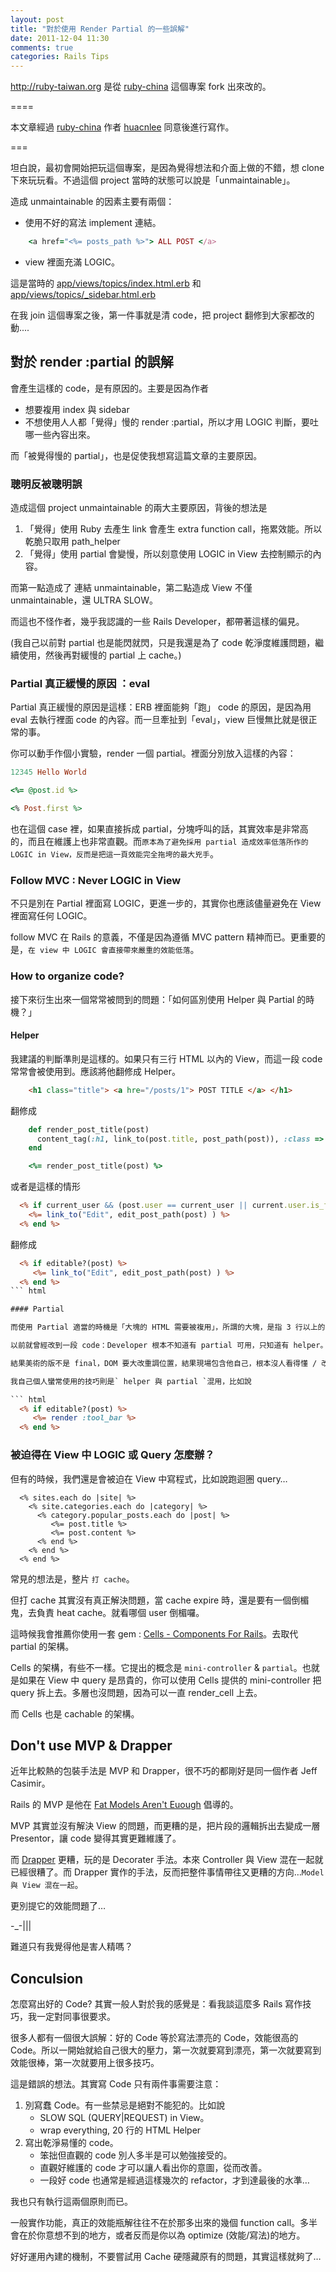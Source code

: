 ```yaml
---
layout: post
title: "對於使用 Render Partial 的一些誤解"
date: 2011-12-04 11:30
comments: true
categories: Rails Tips
---
```



<http://ruby-taiwan.org> 是從 [ruby-china](https://github.com/huacnlee/ruby-china) 這個專案 fork 出來改的。

====

本文章經過 [ruby-china](https://github.com/huacnlee/ruby-china) 作者 [huacnlee](http://twitter.com/huacnlee) 同意後進行寫作。

===

坦白說，最初會開始把玩這個專案，是因為覺得想法和介面上做的不錯，想 clone 下來玩玩看。不過這個 project 當時的狀態可以說是「unmaintainable」。

造成 unmaintainable 的因素主要有兩個：

* 使用不好的寫法 implement 連結。

``` ruby
	<a href="<%= posts_path %>"> ALL POST </a>

```

* view 裡面充滿 LOGIC。

這是當時的 [app/views/topics/index.html.erb](https://github.com/huacnlee/ruby-china/blob/1e3359a26dd71ece872c5f4adfcabc054f5b9c83/app/views/topics/index.html.erb) 和 [app/views/topics/_sidebar.html.erb](https://github.com/huacnlee/ruby-china/blob/1e3359a26dd71ece872c5f4adfcabc054f5b9c83/app/views/topics/_sidebar.html.erb)


在我 join 這個專案之後，第一件事就是清 code，把 project 翻修到大家都改的動....

## 對於 render :partial 的誤解

會產生這樣的 code，是有原因的。主要是因為作者

* 想要複用 index 與 sidebar
* 不想使用人人都「覺得」慢的 render :partial，所以才用 LOGIC 判斷，要吐哪一些內容出來。

而「被覺得慢的 partial」，也是促使我想寫這篇文章的主要原因。

### 聰明反被聰明誤

造成這個 project unmaintainable 的兩大主要原因，背後的想法是

1. 「覺得」使用 Ruby 去產生 link 會產生 extra function call，拖累效能。所以乾脆只取用 path_helper
2. 「覺得」使用 partial 會變慢，所以刻意使用 LOGIC in View 去控制顯示的內容。

而第一點造成了 連結 unmaintainable，第二點造成 View 不僅 unmaintainable，還 ULTRA SLOW。

而這也不怪作者，幾乎我認識的一些 Rails Developer，都帶著這樣的偏見。

(我自己以前對 partial 也是能閃就閃，只是我還是為了 code 乾淨度維護問題，繼續使用，然後再對緩慢的 partial 上 cache。)

### Partial 真正緩慢的原因 ：eval

Partial 真正緩慢的原因是這樣：ERB 裡面能夠「跑」 code 的原因，是因為用 eval 去執行裡面 code 的內容。而一旦牽扯到「eval」，view 巨慢無比就是很正常的事。

你可以動手作個小實驗，render 一個 partial。裡面分別放入這樣的內容：

``` ruby
12345 Hello World 
```

``` ruby
<%= @post.id %>
```

``` ruby
<% Post.first %>
```

也在這個 case 裡，如果直接拆成 partial，分塊呼叫的話，其實效率是非常高的，而且在維護上也非常直觀。而`原本為了避免採用 partial 造成效率低落所作的 LOGIC in View，反而是把這一頁效能完全拖垮的最大兇手`。

### Follow MVC : Never LOGIC in View

不只是別在 Partial 裡面寫 LOGIC，更進一步的，其實你也應該儘量避免在 View 裡面寫任何 LOGIC。

follow MVC 在 Rails 的意義，不僅是因為遵循 MVC pattern 精神而已。更重要的是，`在 view 中 LOGIC 會直接帶來嚴重的效能低落`。

### How to organize code?

接下來衍生出來一個常常被問到的問題：「如何區別使用 Helper 與 Partial 的時機？」

#### Helper

我建議的判斷準則是這樣的。如果只有三行 HTML 以內的 View，而這一段 code 常常會被使用到。應該將他翻修成 Helper。

``` html
    <h1 class="title"> <a hre="/posts/1"> POST TITLE </a> </h1>
```
翻修成

``` ruby
    def render_post_title(post)
      content_tag(:h1, link_to(post.title, post_path(post)), :class => "title")
    end

    <%= render_post_title(post) %>
```

或者是這樣的情形

``` rhtml
  <% if current_user && (post.user == current_user || current.user.is_forum_admin? || current.user_is_admin? ) %>
	<%= link_to("Edit", edit_post_path(post) ) %>
  <% end %>
```
翻修成

``` rhtml
  <% if editable?(post) %>
     <%= link_to("Edit", edit_post_path(post) ) %>
  <% end %>
``` html

#### Partial

而使用 Partial 適當的時機是「大塊的 HTML 需要被複用」，所謂的大塊，是指 3 行以上的 HTML。千萬不要逞強使用 Helper 硬幹。用 Helper 包裹複雜的 HTML DOM 也會讓程式碼變得無法維護。

以前就曾經改到一段 code：Developer 根本不知道有 partial 可用，只知道有 helper。他覺得 helper 很棒，因此就拿來包一段 20 多行的 HTML。

結果美術的版不是 final，DOM 要大改重調位置，結果現場包含他自己，根本沒人看得懂 / 改的動這一段 code。

我自己個人蠻常使用的技巧則是` helper 與 partial `混用，比如說

``` html
  <% if editable?(post) %>
     <%= render :tool_bar %>
  <% end %>
```

### 被迫得在 View 中 LOGIC 或 Query 怎麼辦？

但有的時候，我們還是會被迫在 View 中寫程式，比如說跑迴圈 query…

```
  <% sites.each do |site| %>
    <% site.categories.each do |category| %>
      <% category.popular_posts.each do |post| %>
         <%= post.title %>
         <%= post.content %>
      <% end %>
    <% end %>
  <% end %>
```
常見的想法是，整片 `打 cache`。

但打 cache 其實沒有真正解決問題，當 cache expire 時，還是要有一個倒楣鬼，去負責 heat cache。就看哪個 user 倒楣囉。

這時候我會推薦你使用一套 gem : [Cells - Components For Rails](http://cells.rubyforge.org/)。去取代 partial 的架構。

Cells 的架構，有些不一樣。它提出的概念是 `mini-controller` & `partial`。也就是如果在 View 中 query 是昂貴的，你可以使用 Cells 提供的 mini-controller 把 query 拆上去。多層也沒問題，因為可以一直 render_cell 上去。

而 Cells 也是 cachable 的架構。


## Don't use MVP & Drapper

近年比較熱的包裝手法是 MVP 和 Drapper，很不巧的都剛好是同一個作者 Jeff Casimir。

Rails 的 MVP 是他在 [Fat Models Aren't Euough](http://blip.tv/rubynation/jeff-casimir-fat-models-aren-t-enough-5562605) 倡導的。

MVP 其實並沒有解決 View 的問題，而更糟的是，把片段的邏輯拆出去變成一層 Presentor，讓 code 變得其實更難維護了。

而 [Drapper](http://railscasts.com/episodes/286-draper) 更糟，玩的是 Decorater 手法。本來 Controller 與 View 混在一起就已經很糟了。而 Drapper 實作的手法，反而把整件事情帶往又更糟的方向…`Model 與 View 混在一起`。

更別提它的效能問題了…

-_-|||

難道只有我覺得他是害人精嗎？

## Conculsion

怎麼寫出好的 Code? 其實一般人對於我的感覺是：看我談這麼多 Rails 寫作技巧，我一定對同事很要求。

很多人都有一個很大誤解：好的 Code 等於寫法漂亮的 Code，效能很高的 Code。所以一開始就給自己很大的壓力，第一次就要寫到漂亮，第一次就要寫到效能很棒，第一次就要用上很多技巧。

這是錯誤的想法。其實寫 Code 只有兩件事需要注意：

1. 別寫蠢 Code。有一些禁忌是絕對不能犯的。比如說 
	* SLOW SQL (QUERY|REQUEST) in View。
	* wrap everything, 20 行的 HTML Helper
2. 寫出乾淨易懂的 code。
	* 笨拙但直觀的 code 別人多半是可以勉強接受的。
    * 直觀好維護的 code 才可以讓人看出你的意圖，從而改善。
    * 一段好 code 也通常是經過這樣幾次的 refactor，才到達最後的水準…

我也只有執行這兩個原則而已。

一般實作功能，真正的效能瓶解往往不在於那多出來的幾個 function call。多半會在於你意想不到的地方，或者反而是你以為 optimize (效能/寫法)的地方。

好好運用內建的機制，不要嘗試用 Cache 硬隱藏原有的問題，其實這樣就夠了…